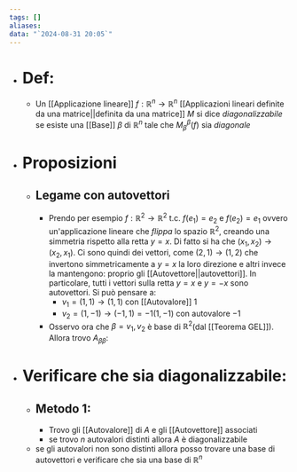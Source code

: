 ```yaml
---
tags: []
aliases: 
data: "`2024-08-31 20:05`"
---
```

- # Def:
	- Un [[Applicazione lineare]] $f:\mathbb{R}^{n} \to \mathbb{R}^{n}$ [[Applicazioni lineari definite da una matrice||definita da una matrice]] $M$ si dice _diagonalizzabile_ se esiste una [[Base]] $\beta$ di $\mathbb{R}^{n}$ tale che $M_{\beta}^{\beta}(f)$ sia _diagonale_
- # Proposizioni
	- ## Legame con autovettori
		- Prendo per esempio $f:\mathbb{R}^{2} \to \mathbb{R}^{2}$ t.c. $f(e_{1})=e_{2}$ e $f(e_{2})=e_{1}$ ovvero un'applicazione lineare che _flippa_ lo spazio $\mathbb{R}^{2}$, creando una simmetria rispetto alla retta $y=x$. Di fatto si ha che $(x_{1},x_{2})\to (x_{2},x_{1})$. Ci sono quindi dei vettori, come $(2,1)\to (1,2)$ che invertono simmetricamente a $y=x$ la loro direzione e altri invece la mantengono: proprio gli [[Autovettore||autovettori]]. In particolare, tutti i vettori sulla retta $y=x$ e $y=-x$ sono autovettori. Si può pensare a:
			- $v_{1}=(1,1)\to (1,1)$ con [[Autovalore]] 1
			- $v_{2}=(1,-1)\to(-1,1)=-1(1,-1)$ con autovalore $-1$
		- Osservo ora che $\beta=v_{1},v_{2}$ è base di $\mathbb{R}^{2}$(dal [[Teorema GEL]]). Allora trovo $A_{\beta \beta}$:
- # Verificare che sia diagonalizzabile:
	- ## Metodo 1:
	    - Trovo gli [[Autovalore]] di $A$ e gli [[Autovettore]] associati
	    - se trovo $n$ autovalori distinti allora $A$ è diagonalizzabile
	- se gli autovalori non sono distinti allora posso trovare una base di autovettori e verificare che sia una base di $\mathbb{R}^{n}$ 